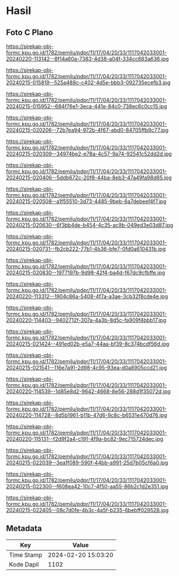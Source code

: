 # Hasil

## Foto C Plano

https://sirekap-obj-formc.kpu.go.id/1782/pemilu/pdpr/11/17/04/20/33/1117042033001-20240220-113142--8f14a60a-7383-4d38-a04f-334cc683a636.jpg

https://sirekap-obj-formc.kpu.go.id/1782/pemilu/pdpr/11/17/04/20/33/1117042033001-20240215-015819--525a488c-c402-4d5e-bbb3-092735ecefb3.jpg

https://sirekap-obj-formc.kpu.go.id/1782/pemilu/pdpr/11/17/04/20/33/1117042033001-20240215-015952--684f76e1-3eca-441e-84c0-738ec6c0cc15.jpg

https://sirekap-obj-formc.kpu.go.id/1782/pemilu/pdpr/11/17/04/20/33/1117042033001-20240215-020206--72b7ea94-972b-4f67-abd0-84705ffb9c77.jpg

https://sirekap-obj-formc.kpu.go.id/1782/pemilu/pdpr/11/17/04/20/33/1117042033001-20240215-020309--34974be2-e78a-4c57-9a74-92541c52dd2d.jpg

https://sirekap-obj-formc.kpu.go.id/1782/pemilu/pdpr/11/17/04/20/33/1117042033001-20240215-020406--5ddb672c-20f8-44ba-8eb3-47a49fa98d65.jpg

https://sirekap-obj-formc.kpu.go.id/1782/pemilu/pdpr/11/17/04/20/33/1117042033001-20240215-020508--a1f55510-3d73-4485-9beb-6a7debeef4f7.jpg

https://sirekap-obj-formc.kpu.go.id/1782/pemilu/pdpr/11/17/04/20/33/1117042033001-20240215-020630--6f3bb4de-b454-4c35-ac9b-049ed3e03d87.jpg

https://sirekap-obj-formc.kpu.go.id/1782/pemilu/pdpr/11/17/04/20/33/1117042033001-20240215-020731--fb2cb222-77b1-4b36-bfe7-0fd0a610431b.jpg

https://sirekap-obj-formc.kpu.go.id/1782/pemilu/pdpr/11/17/04/20/33/1117042033001-20240215-020830--1977197b-9d98-42f4-ba4d-f67dc9cfbffe.jpg

https://sirekap-obj-formc.kpu.go.id/1782/pemilu/pdpr/11/17/04/20/33/1117042033001-20240220-113312--1904c86a-5408-4f7a-a3ae-3cb32f8cde4e.jpg

https://sirekap-obj-formc.kpu.go.id/1782/pemilu/pdpr/11/17/04/20/33/1117042033001-20240220-114403--9402712f-307a-4a3b-8d5c-fa909f4bbb17.jpg

https://sirekap-obj-formc.kpu.go.id/1782/pemilu/pdpr/11/17/04/20/33/1117042033001-20240215-021424--491ed02b-e5a7-44aa-bf39-8c374bcdf56d.jpg

https://sirekap-obj-formc.kpu.go.id/1782/pemilu/pdpr/11/17/04/20/33/1117042033001-20240215-021541--116e7a91-2d98-4c95-93ea-d0a8905ccd21.jpg

https://sirekap-obj-formc.kpu.go.id/1782/pemilu/pdpr/11/17/04/20/33/1117042033001-20240220-114539--1d85e8d2-9642-4668-8e56-288d1f35072d.jpg

https://sirekap-obj-formc.kpu.go.id/1782/pemilu/pdpr/11/17/04/20/33/1117042033001-20240220-114728--8d5b1961-b11b-47d6-9c8c-b6531e470d76.jpg

https://sirekap-obj-formc.kpu.go.id/1782/pemilu/pdpr/11/17/04/20/33/1117042033001-20240220-115131--f2d9f2a4-c191-4f9a-bc82-9ec715724dec.jpg

https://sirekap-obj-formc.kpu.go.id/1782/pemilu/pdpr/11/17/04/20/33/1117042033001-20240215-022039--3ea1f089-590f-44bb-a991-25d7b05cf6a0.jpg

https://sirekap-obj-formc.kpu.go.id/1782/pemilu/pdpr/11/17/04/20/33/1117042033001-20240215-022300--f608ea42-10c7-4f50-aa55-86b2c1d2e351.jpg

https://sirekap-obj-formc.kpu.go.id/1782/pemilu/pdpr/11/17/04/20/33/1117042033001-20240215-022405--08c7d0fe-4b3c-4a5f-b235-6bebff029528.jpg


## Metadata

| Key        | Value               |
| ---------- | ------------------- |
| Time Stamp | 2024-02-20 15:03:20 |
| Kode Dapil | 1102                |



